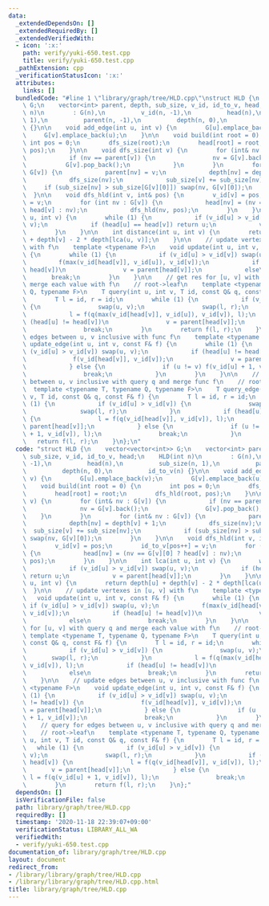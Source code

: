 ```yaml
---
data:
  _extendedDependsOn: []
  _extendedRequiredBy: []
  _extendedVerifiedWith:
  - icon: ':x:'
    path: verify/yuki-650.test.cpp
    title: verify/yuki-650.test.cpp
  _pathExtension: cpp
  _verificationStatusIcon: ':x:'
  attributes:
    links: []
  bundledCode: "#line 1 \"library/graph/tree/HLD.cpp\"\nstruct HLD {\n    vector<vector<int>>\
    \ G;\n    vector<int> parent, depth, sub_size, v_id, id_to_v, head;\n    HLD(int\
    \ n)\n        : G(n),\n          v_id(n, -1),\n          head(n),\n          sub_size(n,\
    \ 1),\n          parent(n, -1),\n          depth(n, 0),\n          id_to_v(n)\
    \ {}\n\n    void add_edge(int u, int v) {\n        G[u].emplace_back(v);\n   \
    \     G[v].emplace_back(u);\n    }\n\n    void build(int root = 0) {\n       \
    \ int pos = 0;\n        dfs_size(root);\n        head[root] = root;\n        dfs_hld(root,\
    \ pos);\n    }\n\n    void dfs_size(int v) {\n        for (int& nv : G[v]) {\n\
    \            if (nv == parent[v]) {\n                nv = G[v].back();\n     \
    \           G[v].pop_back();\n            }\n        }\n        for (int& nv :\
    \ G[v]) {\n            parent[nv] = v;\n            depth[nv] = depth[v] + 1;\n\
    \            dfs_size(nv);\n            sub_size[v] += sub_size[nv];\n       \
    \     if (sub_size[nv] > sub_size[G[v][0]]) swap(nv, G[v][0]);\n        }\n  \
    \  }\n\n    void dfs_hld(int v, int& pos) {\n        v_id[v] = pos;\n        id_to_v[pos++]\
    \ = v;\n        for (int nv : G[v]) {\n            head[nv] = (nv == G[v][0] ?\
    \ head[v] : nv);\n            dfs_hld(nv, pos);\n        }\n    }\n\n    int lca(int\
    \ u, int v) {\n        while (1) {\n            if (v_id[u] > v_id[v]) swap(u,\
    \ v);\n            if (head[u] == head[v]) return u;\n            v = parent[head[v]];\n\
    \        }\n    }\n\n    int distance(int u, int v) {\n        return depth[u]\
    \ + depth[v] - 2 * depth[lca(u, v)];\n    }\n\n    // update vertexes in [u, v]\
    \ with f\n    template <typename F>\n    void update(int u, int v, const F& f)\
    \ {\n        while (1) {\n            if (v_id[u] > v_id[v]) swap(u, v);\n   \
    \         f(max(v_id[head[v]], v_id[u]), v_id[v]);\n            if (head[u] !=\
    \ head[v])\n                v = parent[head[v]];\n            else\n         \
    \       break;\n        }\n    }\n\n    // get res for [u, v] with query q and\
    \ merge each value with f\n    // root->leaf\n    template <typename T, typename\
    \ Q, typename F>\n    T query(int u, int v, T id, const Q& q, const F& f) {\n\
    \        T l = id, r = id;\n        while (1) {\n            if (v_id[u] > v_id[v])\
    \ {\n                swap(u, v);\n                swap(l, r);\n            }\n\
    \            l = f(q(max(v_id[head[v]], v_id[u]), v_id[v]), l);\n            if\
    \ (head[u] != head[v])\n                v = parent[head[v]];\n            else\n\
    \                break;\n        }\n        return f(l, r);\n    }\n\n    // update\
    \ edges between u, v inclusive with func f\n    template <typename F>\n    void\
    \ update_edge(int u, int v, const F& f) {\n        while (1) {\n            if\
    \ (v_id[u] > v_id[v]) swap(u, v);\n            if (head[u] != head[v]) {\n   \
    \             f(v_id[head[v]], v_id[v]);\n                v = parent[head[v]];\n\
    \            } else {\n                if (u != v) f(v_id[u] + 1, v_id[v]);\n\
    \                break;\n            }\n        }\n    }\n\n    // query for edges\
    \ between u, v inclusive with query q and merge func f\n    // root->leaf\n  \
    \  template <typename T, typename Q, typename F>\n    T query_edge(int u, int\
    \ v, T id, const Q& q, const F& f) {\n        T l = id, r = id;\n        while\
    \ (1) {\n            if (v_id[u] > v_id[v]) {\n                swap(u, v);\n \
    \               swap(l, r);\n            }\n            if (head[u] != head[v])\
    \ {\n                l = f(q(v_id[head[v]], v_id[v]), l);\n                v =\
    \ parent[head[v]];\n            } else {\n                if (u != v) l = f(q(v_id[u]\
    \ + 1, v_id[v]), l);\n                break;\n            }\n        }\n     \
    \   return f(l, r);\n    }\n};\n"
  code: "struct HLD {\n    vector<vector<int>> G;\n    vector<int> parent, depth,\
    \ sub_size, v_id, id_to_v, head;\n    HLD(int n)\n        : G(n),\n          v_id(n,\
    \ -1),\n          head(n),\n          sub_size(n, 1),\n          parent(n, -1),\n\
    \          depth(n, 0),\n          id_to_v(n) {}\n\n    void add_edge(int u, int\
    \ v) {\n        G[u].emplace_back(v);\n        G[v].emplace_back(u);\n    }\n\n\
    \    void build(int root = 0) {\n        int pos = 0;\n        dfs_size(root);\n\
    \        head[root] = root;\n        dfs_hld(root, pos);\n    }\n\n    void dfs_size(int\
    \ v) {\n        for (int& nv : G[v]) {\n            if (nv == parent[v]) {\n \
    \               nv = G[v].back();\n                G[v].pop_back();\n        \
    \    }\n        }\n        for (int& nv : G[v]) {\n            parent[nv] = v;\n\
    \            depth[nv] = depth[v] + 1;\n            dfs_size(nv);\n          \
    \  sub_size[v] += sub_size[nv];\n            if (sub_size[nv] > sub_size[G[v][0]])\
    \ swap(nv, G[v][0]);\n        }\n    }\n\n    void dfs_hld(int v, int& pos) {\n\
    \        v_id[v] = pos;\n        id_to_v[pos++] = v;\n        for (int nv : G[v])\
    \ {\n            head[nv] = (nv == G[v][0] ? head[v] : nv);\n            dfs_hld(nv,\
    \ pos);\n        }\n    }\n\n    int lca(int u, int v) {\n        while (1) {\n\
    \            if (v_id[u] > v_id[v]) swap(u, v);\n            if (head[u] == head[v])\
    \ return u;\n            v = parent[head[v]];\n        }\n    }\n\n    int distance(int\
    \ u, int v) {\n        return depth[u] + depth[v] - 2 * depth[lca(u, v)];\n  \
    \  }\n\n    // update vertexes in [u, v] with f\n    template <typename F>\n \
    \   void update(int u, int v, const F& f) {\n        while (1) {\n           \
    \ if (v_id[u] > v_id[v]) swap(u, v);\n            f(max(v_id[head[v]], v_id[u]),\
    \ v_id[v]);\n            if (head[u] != head[v])\n                v = parent[head[v]];\n\
    \            else\n                break;\n        }\n    }\n\n    // get res\
    \ for [u, v] with query q and merge each value with f\n    // root->leaf\n   \
    \ template <typename T, typename Q, typename F>\n    T query(int u, int v, T id,\
    \ const Q& q, const F& f) {\n        T l = id, r = id;\n        while (1) {\n\
    \            if (v_id[u] > v_id[v]) {\n                swap(u, v);\n         \
    \       swap(l, r);\n            }\n            l = f(q(max(v_id[head[v]], v_id[u]),\
    \ v_id[v]), l);\n            if (head[u] != head[v])\n                v = parent[head[v]];\n\
    \            else\n                break;\n        }\n        return f(l, r);\n\
    \    }\n\n    // update edges between u, v inclusive with func f\n    template\
    \ <typename F>\n    void update_edge(int u, int v, const F& f) {\n        while\
    \ (1) {\n            if (v_id[u] > v_id[v]) swap(u, v);\n            if (head[u]\
    \ != head[v]) {\n                f(v_id[head[v]], v_id[v]);\n                v\
    \ = parent[head[v]];\n            } else {\n                if (u != v) f(v_id[u]\
    \ + 1, v_id[v]);\n                break;\n            }\n        }\n    }\n\n\
    \    // query for edges between u, v inclusive with query q and merge func f\n\
    \    // root->leaf\n    template <typename T, typename Q, typename F>\n    T query_edge(int\
    \ u, int v, T id, const Q& q, const F& f) {\n        T l = id, r = id;\n     \
    \   while (1) {\n            if (v_id[u] > v_id[v]) {\n                swap(u,\
    \ v);\n                swap(l, r);\n            }\n            if (head[u] !=\
    \ head[v]) {\n                l = f(q(v_id[head[v]], v_id[v]), l);\n         \
    \       v = parent[head[v]];\n            } else {\n                if (u != v)\
    \ l = f(q(v_id[u] + 1, v_id[v]), l);\n                break;\n            }\n\
    \        }\n        return f(l, r);\n    }\n};"
  dependsOn: []
  isVerificationFile: false
  path: library/graph/tree/HLD.cpp
  requiredBy: []
  timestamp: '2020-11-18 22:39:07+09:00'
  verificationStatus: LIBRARY_ALL_WA
  verifiedWith:
  - verify/yuki-650.test.cpp
documentation_of: library/graph/tree/HLD.cpp
layout: document
redirect_from:
- /library/library/graph/tree/HLD.cpp
- /library/library/graph/tree/HLD.cpp.html
title: library/graph/tree/HLD.cpp
---
```

